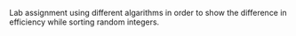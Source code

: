 Lab assignment using different algarithms in order to show the difference in efficiency while sorting random integers.
